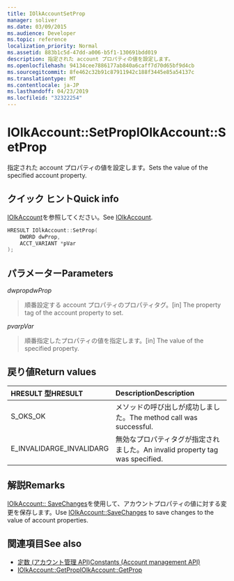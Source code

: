 ```yaml
---
title: IOlkAccountSetProp
manager: soliver
ms.date: 03/09/2015
ms.audience: Developer
ms.topic: reference
localization_priority: Normal
ms.assetid: 883b1c5d-47dd-a006-b5f1-130691bdd019
description: 指定された account プロパティの値を設定します。
ms.openlocfilehash: 94134cee7886177ab840a6caff7d70d65bf9d4cb
ms.sourcegitcommit: 8fe462c32b91c87911942c188f3445e85a54137c
ms.translationtype: MT
ms.contentlocale: ja-JP
ms.lasthandoff: 04/23/2019
ms.locfileid: "32322254"
---
```

# <a name="iolkaccountsetprop"></a><span data-ttu-id="f36d3-103">IOlkAccount::SetProp</span><span class="sxs-lookup"><span data-stu-id="f36d3-103">IOlkAccount::SetProp</span></span>

<span data-ttu-id="f36d3-104">指定された account プロパティの値を設定します。</span><span class="sxs-lookup"><span data-stu-id="f36d3-104">Sets the value of the specified account property.</span></span>
  
## <a name="quick-info"></a><span data-ttu-id="f36d3-105">クイック ヒント</span><span class="sxs-lookup"><span data-stu-id="f36d3-105">Quick info</span></span>

<span data-ttu-id="f36d3-106">[IOlkAccount](iolkaccount.md)を参照してください。</span><span class="sxs-lookup"><span data-stu-id="f36d3-106">See [IOlkAccount](iolkaccount.md).</span></span>
  
```cpp
HRESULT IOlkAccount::SetProp(  
    DWORD dwProp, 
    ACCT_VARIANT *pVar 
);
```

## <a name="parameters"></a><span data-ttu-id="f36d3-107">パラメーター</span><span class="sxs-lookup"><span data-stu-id="f36d3-107">Parameters</span></span>

<span data-ttu-id="f36d3-108">_dwprop_</span><span class="sxs-lookup"><span data-stu-id="f36d3-108">_dwProp_</span></span>
  
> <span data-ttu-id="f36d3-109">順番設定する account プロパティのプロパティタグ。</span><span class="sxs-lookup"><span data-stu-id="f36d3-109">[in] The property tag of the account property to set.</span></span>
    
<span data-ttu-id="f36d3-110">_pvar_</span><span class="sxs-lookup"><span data-stu-id="f36d3-110">_pVar_</span></span>
  
> <span data-ttu-id="f36d3-111">順番指定したプロパティの値を指定します。</span><span class="sxs-lookup"><span data-stu-id="f36d3-111">[in] The value of the specified property.</span></span>
    
## <a name="return-values"></a><span data-ttu-id="f36d3-112">戻り値</span><span class="sxs-lookup"><span data-stu-id="f36d3-112">Return values</span></span>

|<span data-ttu-id="f36d3-113">**HRESULT 型**</span><span class="sxs-lookup"><span data-stu-id="f36d3-113">**HRESULT**</span></span>|<span data-ttu-id="f36d3-114">**Description**</span><span class="sxs-lookup"><span data-stu-id="f36d3-114">**Description**</span></span>|
|:-----|:-----|
|<span data-ttu-id="f36d3-115">S_OK</span><span class="sxs-lookup"><span data-stu-id="f36d3-115">S_OK</span></span>  <br/> |<span data-ttu-id="f36d3-116">メソッドの呼び出しが成功しました。</span><span class="sxs-lookup"><span data-stu-id="f36d3-116">The method call was successful.</span></span>  <br/> |
|<span data-ttu-id="f36d3-117">E_INVALIDARG</span><span class="sxs-lookup"><span data-stu-id="f36d3-117">E_INVALIDARG</span></span>  <br/> |<span data-ttu-id="f36d3-118">無効なプロパティタグが指定されました。</span><span class="sxs-lookup"><span data-stu-id="f36d3-118">An invalid property tag was specified.</span></span>  <br/> |
   
## <a name="remarks"></a><span data-ttu-id="f36d3-119">解説</span><span class="sxs-lookup"><span data-stu-id="f36d3-119">Remarks</span></span>

<span data-ttu-id="f36d3-120">[IOlkAccount:: SaveChanges](iolkaccount-savechanges.md)を使用して、アカウントプロパティの値に対する変更を保存します。</span><span class="sxs-lookup"><span data-stu-id="f36d3-120">Use [IOlkAccount::SaveChanges](iolkaccount-savechanges.md) to save changes to the value of account properties.</span></span> 
  
## <a name="see-also"></a><span data-ttu-id="f36d3-121">関連項目</span><span class="sxs-lookup"><span data-stu-id="f36d3-121">See also</span></span>

- [<span data-ttu-id="f36d3-122">定数 (アカウント管理 API)</span><span class="sxs-lookup"><span data-stu-id="f36d3-122">Constants (Account management API)</span></span>](constants-account-management-api.md) 
- [<span data-ttu-id="f36d3-123">IOlkAccount::GetProp</span><span class="sxs-lookup"><span data-stu-id="f36d3-123">IOlkAccount::GetProp</span></span>](iolkaccount-getprop.md)

